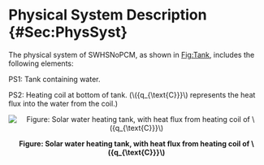 # Physical System Description {#Sec:PhysSyst}

The physical system of SWHSNoPCM, as shown in [Fig:Tank](./SecPhysSyst.md#Figure:Tank), includes the following elements:

PS1: Tank containing water.

PS2: Heating coil at bottom of tank. (\\({q\_{\text{C}}}\\) represents the heat flux into the water from the coil.)

<div id="Figure:Tank" align="center" >

![Figure: Solar water heating tank, with heat flux from heating coil of \\({q\_{\text{C}}}\\)](./assets/TankWaterOnly.png)

**Figure: Solar water heating tank, with heat flux from heating coil of \\({q\_{\text{C}}}\\)**

</div>
